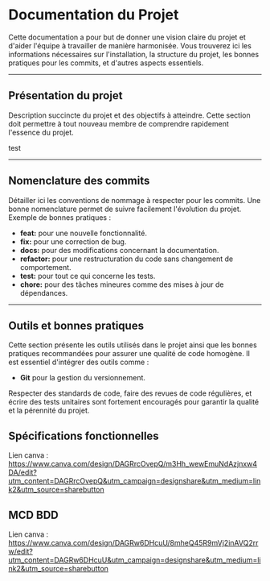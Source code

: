 # Documentation du Projet

Cette documentation a pour but de donner une vision claire du projet et d'aider l'équipe à travailler de manière harmonisée. Vous trouverez ici les informations nécessaires sur l'installation, la structure du projet, les bonnes pratiques pour les commits, et d'autres aspects essentiels.

---

## Présentation du projet

Description succincte du projet et des objectifs à atteindre. Cette section doit permettre à tout nouveau membre de comprendre rapidement l'essence du projet.


test

---

## Nomenclature des commits

Détailler ici les conventions de nommage à respecter pour les commits. Une bonne nomenclature permet de suivre facilement l'évolution du projet. Exemple de bonnes pratiques :
- **feat:** pour une nouvelle fonctionnalité.
- **fix:** pour une correction de bug.
- **docs:** pour des modifications concernant la documentation.
- **refactor:** pour une restructuration du code sans changement de comportement.
- **test:** pour tout ce qui concerne les tests.
- **chore:** pour des tâches mineures comme des mises à jour de dépendances.

---

## Outils et bonnes pratiques

Cette section présente les outils utilisés dans le projet ainsi que les bonnes pratiques recommandées pour assurer une qualité de code homogène. Il est essentiel d'intégrer des outils comme :
- **Git** pour la gestion du versionnement.
  
Respecter des standards de code, faire des revues de code régulières, et écrire des tests unitaires sont fortement encouragés pour garantir la qualité et la pérennité du projet.

## Spécifications fonctionnelles

Lien canva : https://www.canva.com/design/DAGRrcOvepQ/m3Hh_wewEmuNdAzjnxw4DA/edit?utm_content=DAGRrcOvepQ&utm_campaign=designshare&utm_medium=link2&utm_source=sharebutton

## MCD BDD

Lien canva : https://www.canva.com/design/DAGRw6DHcuU/8mheQ45R9mVj2inAVQ2rrw/edit?utm_content=DAGRw6DHcuU&utm_campaign=designshare&utm_medium=link2&utm_source=sharebutton
